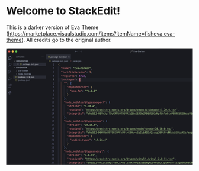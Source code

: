 ﻿# Welcome to StackEdit!

This is a darker version of Eva Theme (https://marketplace.visualstudio.com/items?itemName=fisheva.eva-theme). All credits go to the original author. 

![enter image description here](https://raw.githubusercontent.com/bzap/Eva-Darker/main/screenshot.png)



